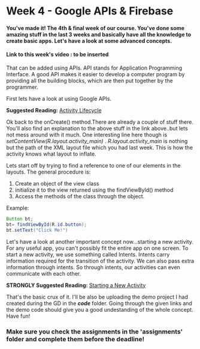 # Week 4 - Google APIs & Firebase

#### You've made it! The 4th & final week of our course. You've done some amazing stuff in the last 3 weeks and basically have all the knowledge to create basic apps. Let's have a look at some advanced concepts.

#### Link to this week's video : **to be inserted**


That can be added using APIs. API stands for Application Programming Interface. A 
good API makes it easier to develop a computer program by providing all the building blocks, which are then put together by the programmer. 

First lets have a look at using Google APIs.

**Suggested Reading:** [Activity Lifecycle](https://developer.android.com/guide/components/activities/activity-lifecycle)

Ok back to the onCreate() method.There are already a couple of stuff there. You'll also find an explanation to the above stuff in the link above..but lets not mess around with it much. One interesting line here though is *setContentView(R.layout.activity_main)* . *R.layout.activity_main* is nothing but the path of the XML layout file which you had last week. This is how the activity knows what layout to inflate.

Lets start off by trying to find a reference to one of our elements in the layouts. The general procedure is:
1) Create an object of the view class
2) initialize it to the view returned using the findViewById() method
3) Access the methods of the class through the object.

Example:
```java
Button bt;
bt= findViewById(R.id.button);
bt.setText("Click Me!")
```

Let's have a look at another important concept now...starting a new activity. For any useful app, you can't possibly fit the entire app on one screen.
To start a new activity, we use something called Intents. Intents carry information required for the transition of the activity. We can also pass extra information through intents. So through intents, our activities can even communicate with each other.

**STRONGLY Suggested Reading:** [Starting a New Activity](https://developer.android.com/training/basics/firstapp/starting-activity)

That's the basic crux of it. I'll be also be uploading the demo project I had created during the GD in the ***code*** folder.
Going through the given links and the demo code should give you a good undestanding of the whole concept. Have fun!

### Make sure you check the assignments in the 'assignments' folder and complete them before the deadline!

